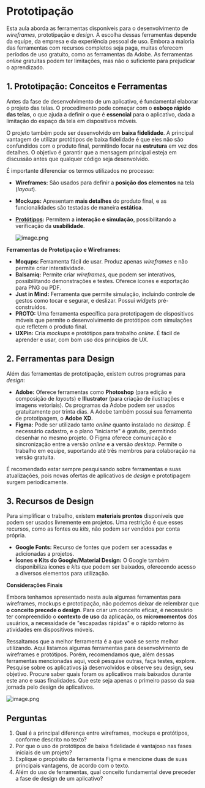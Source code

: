 # Prototipação

Esta aula aborda as ferramentas disponíveis para o desenvolvimento de *wireframes*, prototipação e *design.* A escolha dessas ferramentas depende da equipe, da empresa e da experiência pessoal de uso. Embora a maioria das ferramentas com recursos completos seja paga, muitas oferecem períodos de uso gratuito, como as ferramentas da Adobe. As ferramentas *online* gratuitas podem ter limitações, mas não o suficiente para prejudicar o aprendizado.

## 1. Prototipação: Conceitos e Ferramentas

Antes da fase de desenvolvimento de um aplicativo, é fundamental elaborar o projeto das telas. O procedimento pode começar com o **esboço rápido das telas**, o que ajuda a definir o que é **essencial** para o aplicativo, dada a limitação do espaço da tela em dispositivos móveis.

O projeto também pode ser desenvolvido em **baixa fidelidade**. A principal vantagem de utilizar protótipos de baixa fidelidade é que eles não são confundidos com o produto final, permitindo focar na **estrutura** em vez dos detalhes. O objetivo é garantir que a mensagem principal esteja em discussão antes que qualquer código seja desenvolvido.

É importante diferenciar os termos utilizados no processo:

- **Wireframes:** São usados para definir a **posição dos elementos** na tela (*layout*).
- **Mockups:** Apresentam **mais detalhes** do produto final, e as funcionalidades são testadas de maneira **estática**.
- **[Protótipos](/disciplina/fundamentos-sistemas/aula/5):** Permitem a **interação e simulação**, possibilitando a verificação da **usabilidade**.
    
    ![image.png](https://www.notion.so/image/attachment:bb58bac2-1e10-4111-89fb-438ff88f66a7:image.png?table=block&id=1ee2a971-edb7-800b-94df-fbde3b0ea747&cache=v2)
    

**Ferramentas de Prototipação e Wireframes:**

- **Moqups:** Ferramenta fácil de usar. Produz apenas *wireframes* e não permite criar interatividade.
- **Balsamiq:** Permite criar *wireframes*, que podem ser interativos, possibilitando demonstrações e testes. Oferece ícones e exportação para PNG ou PDF.
- **Just in Mind:** Ferramenta que permite simulação, incluindo controle de gestos como tocar e segurar, e deslizar. Possui *widgets* pré-construídos.
- **PROTO:** Uma ferramenta específica para prototipagem de dispositivos móveis que permite o desenvolvimento de protótipos com simulações que refletem o produto final.
- **UXPin:** Cria *mockups* e protótipos para trabalho *online*. É fácil de aprender e usar, com bom uso dos princípios de UX.

## 2. Ferramentas para Design

Além das ferramentas de prototipação, existem outros programas para *design*:

- **Adobe:** Oferece ferramentas como **Photoshop** (para edição e composição de *layouts*) e **Illustrator** (para criação de ilustrações e imagens vetoriais). Os programas da Adobe podem ser usados gratuitamente por trinta dias. A Adobe também possui sua ferramenta de prototipagem, o **Adobe XD**.
- **Figma:** Pode ser utilizado tanto *online* quanto instalado no *desktop*. É necessário cadastro, e o plano "iniciante" é gratuito, permitindo desenhar no mesmo projeto. O Figma oferece comunicação e sincronização entre a versão *online* e a versão *desktop*. Permite o trabalho em equipe, suportando até três membros para colaboração na versão gratuita.

É recomendado estar sempre pesquisando sobre ferramentas e suas atualizações, pois novas ofertas de aplicativos de *design* e prototipagem surgem periodicamente.

## 3. Recursos de Design

Para simplificar o trabalho, existem **materiais prontos** disponíveis que podem ser usados livremente em projetos. Uma restrição é que esses recursos, como as fontes ou *kits*, não podem ser vendidos por conta própria.

- **Google Fonts:** Recurso de fontes que podem ser acessadas e adicionadas a projetos.
- **Ícones e Kits do Google/Material Design:** O Google também disponibiliza ícones e *kits* que podem ser baixados, oferecendo acesso a diversos elementos para utilização.

**Considerações Finais**

Embora tenhamos apresentado nesta aula algumas ferramentas para wireframes, mockups e prototipação, não podemos deixar de relembrar que **o conceito precede o design**. Para criar um conceito eficaz, é necessário ter compreendido o **contexto de uso** da aplicação, os **micromomentos** dos usuários, a necessidade de "escapadas rápidas" e o rápido retorno às atividades em dispositivos móveis.

Ressaltamos que a melhor ferramenta é a que você se sente melhor utilizando. Aqui listamos algumas ferramentas para desenvolvimento de wireframes e protótipos. Porém, recomendamos que, além dessas ferramentas mencionadas aqui, você pesquise outras, faça testes, explore. Pesquise sobre os aplicativos já desenvolvidos e observe seu design, seu objetivo. Procure saber quais foram os aplicativos mais baixados durante este ano e suas finalidades. Que este seja apenas o primeiro passo da sua jornada pelo design de aplicativos.

![image.png](/images/divider2.png)

## Perguntas

1. Qual é a principal diferença entre wireframes, mockups e protótipos, conforme descrito no texto?
2. Por que o uso de protótipos de baixa fidelidade é vantajoso nas fases iniciais de um projeto?
3. Explique o propósito da ferramenta Figma e mencione duas de suas principais vantagens, de acordo com o texto.
4. Além do uso de ferramentas, qual conceito fundamental deve preceder a fase de design de um aplicativo?